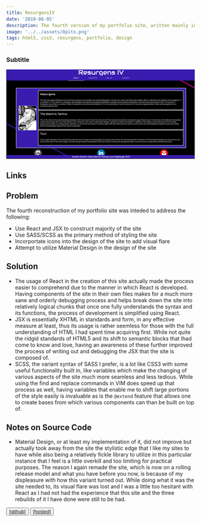 ```yaml
---
title: ResurgensIV
date: '2019-08-05'
description: The fourth version of my portfolio site, written mainly in React with MaterialUI and Styled Components, the first site I wrote in React and an excellent example of the acceleration in my learning process, which since becoming comfortable with React, has only increased even more.
image: '../../assets/Opitx.png'
tags: html5, css3, resurgens, portfolio, design
---
```


### Subtitle

![Resurgens IV](/content/assets/resurgensiv.png)

## Links

## Problem

The fourth reconstruction of my portfolio site was inteded to address the following:

- Use React and JSX to construct majority of the site
- Use SASS/SCSS as the primary method of styling the site
- Incorportate icons into the design of the site to add visual flare
- Attempt to utilize Material Design in the design of the site

## Solution

- The usage of React in the creation of this site actually made the process 
easier to comprehend due to the manner in which React is developed. Having components
of the site in their own files makes for a much more sane and orderly debugging process
and helps break down the site into relatively logical chunks that once one fully 
understands the syntax and its functions, the process of development is simplified using
React. 
- JSX is essentially XHTML in standards and form, in any effective measure at least,
thus its usage is rather seemless for those with the full understanding of HTML I had
spent time acquiring first. While not quite the ridgid standards of HTML5 and its shift
to semantic blocks that Ihad come to know and love, having an awareness of these further improved
the process of writing out and debugging the JSX that the site is composed of. 
- SCSS, the variant syntax of SASS I prefer, is a lot like CSS3 with some useful functionality
built in, like variables which make the changing of various aspects of the site much more seamless
and less tedious. While using the find and replace commands in VIM does speed up that 
process as well, having variables that enable me to shift large portions of the style 
easily is invaluable as is the `@extend` feature that allows one to create bases from 
which various components can than be built on top of. 

## Notes on Source Code

- Material Design, or at least my implementation of it, did not improve but actually took
away from the site the stylistic edge that I like my sites to have while also being a 
relatively fickle library to utilize in this particular instance that I feel is a little
overkill and too limiting for practical purposes. The reason I again remade the site, which 
is now on a rolling release model and what you have before you now, is because of my displeasure 
with how this variant turned out. While doing what it was the site needed to, its visual 
flare was lost and I was a little too hesitant with React as I had not had the experience that
this site and the three rebuilds of it I have done were still to be had.  

<button className="nav-btn">
   <a href="https://github.com/Thomashighbaugh/resurgensiv">
   [github]
   </a>
</button>
<button className="nav-btn">
 <a href="https://not-another-devlog.netlify.com/">
   [hosted]
   </a>
</button>
